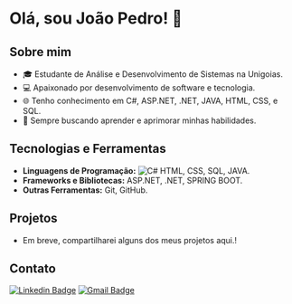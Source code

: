 # Olá, sou João Pedro! 👋

## Sobre mim
- 🎓 Estudante de Análise e Desenvolvimento de Sistemas na Unigoias.
- 💻 Apaixonado por desenvolvimento de software e tecnologia.
- 🌐 Tenho conhecimento em C#, ASP.NET, .NET, JAVA, HTML, CSS, e SQL.
- 🚀 Sempre buscando aprender e aprimorar minhas habilidades.

## Tecnologias e Ferramentas
- **Linguagens de Programação:** ![C#](https://img.shields.io/badge/c%23-%23239120.svg?style=for-the-badge&logo=csharp&logoColor=white) HTML, CSS, SQL, JAVA.
- **Frameworks e Bibliotecas:** ASP.NET, .NET, SPRING BOOT.
- **Outras Ferramentas:** Git, GitHub.

## Projetos
- Em breve, compartilharei alguns dos meus projetos aqui.!

## Contato
[![Linkedin Badge](https://img.shields.io/badge/-LinkedIn-003366?style=flat-square&logo=Linkedin&logoColor=white&link=https://www.linkedin.com/in/jo%C3%A3o-pedro-ribeiro-da-silva-8a5887257/)](https://www.linkedin.com/in/jo%C3%A3o-pedro-ribeiro-da-silva-8a5887257/)
[![Gmail Badge](https://img.shields.io/badge/-contato@joaopedro.com-d50000?style=flat-square&logo=Gmail&logoColor=white&link=mailto:oficial.joaopedroribeiro@gmail.com)](mailto:oficial.joaopedroribeiro@gmail.com)


